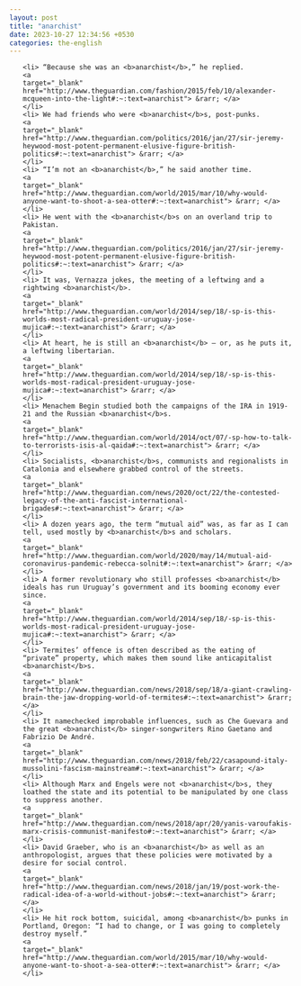 ```yaml
---
layout: post
title: "anarchist"
date: 2023-10-27 12:34:56 +0530
categories: the-english
---
```

<ol>

    <li> “Because she was an <b>anarchist</b>,” he replied.
    <a 
    target="_blank" 
    href="http://www.theguardian.com/fashion/2015/feb/10/alexander-mcqueen-into-the-light#:~:text=anarchist"> &rarr; </a>
    </li>
    <li> We had friends who were <b>anarchist</b>s, post-punks.
    <a 
    target="_blank" 
    href="http://www.theguardian.com/politics/2016/jan/27/sir-jeremy-heywood-most-potent-permanent-elusive-figure-british-politics#:~:text=anarchist"> &rarr; </a>
    </li>
    <li> “I’m not an <b>anarchist</b>,” he said another time.
    <a 
    target="_blank" 
    href="http://www.theguardian.com/world/2015/mar/10/why-would-anyone-want-to-shoot-a-sea-otter#:~:text=anarchist"> &rarr; </a>
    </li>
    <li> He went with the <b>anarchist</b>s on an overland trip to Pakistan.
    <a 
    target="_blank" 
    href="http://www.theguardian.com/politics/2016/jan/27/sir-jeremy-heywood-most-potent-permanent-elusive-figure-british-politics#:~:text=anarchist"> &rarr; </a>
    </li>
    <li> It was, Vernazza jokes, the meeting of a leftwing and a rightwing <b>anarchist</b>.
    <a 
    target="_blank" 
    href="http://www.theguardian.com/world/2014/sep/18/-sp-is-this-worlds-most-radical-president-uruguay-jose-mujica#:~:text=anarchist"> &rarr; </a>
    </li>
    <li> At heart, he is still an <b>anarchist</b> – or, as he puts it, a leftwing libertarian.
    <a 
    target="_blank" 
    href="http://www.theguardian.com/world/2014/sep/18/-sp-is-this-worlds-most-radical-president-uruguay-jose-mujica#:~:text=anarchist"> &rarr; </a>
    </li>
    <li> Menachem Begin studied both the campaigns of the IRA in 1919-21 and the Russian <b>anarchist</b>s.
    <a 
    target="_blank" 
    href="http://www.theguardian.com/world/2014/oct/07/-sp-how-to-talk-to-terrorists-isis-al-qaida#:~:text=anarchist"> &rarr; </a>
    </li>
    <li> Socialists, <b>anarchist</b>s, communists and regionalists in Catalonia and elsewhere grabbed control of the streets.
    <a 
    target="_blank" 
    href="http://www.theguardian.com/news/2020/oct/22/the-contested-legacy-of-the-anti-fascist-international-brigades#:~:text=anarchist"> &rarr; </a>
    </li>
    <li> A dozen years ago, the term “mutual aid” was, as far as I can tell, used mostly by <b>anarchist</b>s and scholars.
    <a 
    target="_blank" 
    href="http://www.theguardian.com/world/2020/may/14/mutual-aid-coronavirus-pandemic-rebecca-solnit#:~:text=anarchist"> &rarr; </a>
    </li>
    <li> A former revolutionary who still professes <b>anarchist</b> ideals has run Uruguay’s government and its booming economy ever since.
    <a 
    target="_blank" 
    href="http://www.theguardian.com/world/2014/sep/18/-sp-is-this-worlds-most-radical-president-uruguay-jose-mujica#:~:text=anarchist"> &rarr; </a>
    </li>
    <li> Termites’ offence is often described as the eating of “private” property, which makes them sound like anticapitalist <b>anarchist</b>s.
    <a 
    target="_blank" 
    href="http://www.theguardian.com/news/2018/sep/18/a-giant-crawling-brain-the-jaw-dropping-world-of-termites#:~:text=anarchist"> &rarr; </a>
    </li>
    <li> It namechecked improbable influences, such as Che Guevara and the great <b>anarchist</b> singer-songwriters Rino Gaetano and Fabrizio De André.
    <a 
    target="_blank" 
    href="http://www.theguardian.com/news/2018/feb/22/casapound-italy-mussolini-fascism-mainstream#:~:text=anarchist"> &rarr; </a>
    </li>
    <li> Although Marx and Engels were not <b>anarchist</b>s, they loathed the state and its potential to be manipulated by one class to suppress another.
    <a 
    target="_blank" 
    href="http://www.theguardian.com/news/2018/apr/20/yanis-varoufakis-marx-crisis-communist-manifesto#:~:text=anarchist"> &rarr; </a>
    </li>
    <li> David Graeber, who is an <b>anarchist</b> as well as an anthropologist, argues that these policies were motivated by a desire for social control.
    <a 
    target="_blank" 
    href="http://www.theguardian.com/news/2018/jan/19/post-work-the-radical-idea-of-a-world-without-jobs#:~:text=anarchist"> &rarr; </a>
    </li>
    <li> He hit rock bottom, suicidal, among <b>anarchist</b> punks in Portland, Oregon: “I had to change, or I was going to completely destroy myself.”
    <a 
    target="_blank" 
    href="http://www.theguardian.com/world/2015/mar/10/why-would-anyone-want-to-shoot-a-sea-otter#:~:text=anarchist"> &rarr; </a>
    </li>